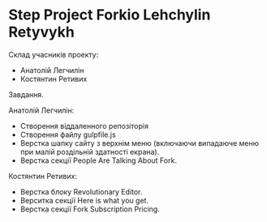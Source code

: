 # Step Project Forkio Lehchylin Retyvykh


Склад учасників проекту:
- Анатолій Легчилін
- Костянтин Ретивих

Завдання.

Анатолій Легчилін:
- Створення віддаленного репозіторія
- Створення файлу gulpfile.js
- Верстка шапку сайту з верхнім меню (включаючи випадаюче меню при малій роздільній здатності екрана).
- Верстка секції People Are Talking About Fork.

Костянтин Ретивих:
- Верстка блоку Revolutionary Editor.
- Верситка секції Here is what you get.
- Верстка секції Fork Subscription Pricing. 